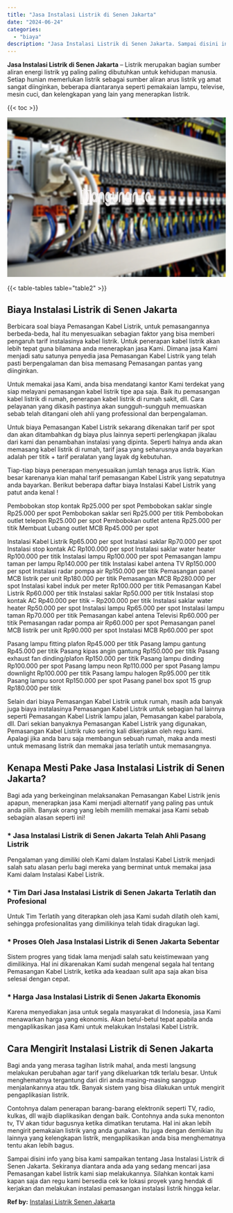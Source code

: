 ```yaml
---
title: "Jasa Instalasi Listrik di Senen Jakarta"
date: "2024-06-24"
categories: 
  - "biaya"
description: "Jasa Instalasi Listrik di Senen Jakarta. Sampai disini info yang bisa kami sampaikan tentang Jasa Instalasi Listrik di Senen Jakarta. Sekiranya diantara anda..."
---
```


**Jasa Instalasi Listrik di Senen Jakarta** – Listrik merupakan bagian sumber aliran energi listrik yg paling paling dibutuhkan untuk kehidupan manusia. Setiap hunian memerlukan listrik sebagai sumber aliran arus listrik yg amat sangat diinginkan, beberapa diantaranya seperti pemakaian lampu, televise, mesin cuci, dan kelengkapan yang lain yang menerapkan listrik.

{{< toc >}}

![Jasa Instalasi Listrik di Senen Jakarta](/images/instalasi-listrik-murah30.png)

{{< table-tables table="table2" >}}

## Biaya Instalasi Listrik di Senen Jakarta

Berbicara soal biaya Pemasangan Kabel Listrik, untuk pemasangannya berbeda-beda, hal itu menyesuaikan sebagian faktor yang bisa memberi pengaruh tarif instalasinya kabel listrik. Untuk penerapan kabel listrik akan lebih tepat guna bilamana anda menerapkan jasa Kami. Dimana jasa Kami menjadi satu satunya penyedia jasa Pemasangan Kabel Listrik yang telah pasti berpengalaman dan bisa memasang Pemasangan pantas yang diinginkan.

Untuk memakai jasa Kami, anda bisa mendatangi kantor Kami terdekat yang siap melayani pemasangan kabel listrik tipe apa saja. Baik itu pemasangan kabel listrik di rumah, penerapan kabel listrik di rumah sakit, dll. Cara pelayanan yang dikasih pastinya akan sungguh-sungguh memuaskan sebab telah ditangani oleh ahli yang professional dan berpengalaman.

Untuk biaya Pemasangan Kabel Listrik sekarang dikenakan tarif per spot dan akan ditambahkan dg biaya plus lainnya seperti perlengkapan jikalau dari kami dan penambahan instalasi yang dipinta. Seperti halnya anda akan memasang kabel listrik di rumah, tarif jasa yang seharusnya anda bayarkan adalah per titik + tarif peralatan yang layak dg kebutuhan.

Tiap-tiap biaya penerapan menyesuaikan jumlah tenaga arus listrik. Kian besar karenanya kian mahal tarif pemasangan Kabel Listrik yang sepatutnya anda bayarkan. Berikut beberapa daftar biaya Instalasi Kabel Listrik yang patut anda kenal !

Pembobokan stop kontak Rp25.000 per spot Pembobokan saklar single Rp25.000 per spot Pembobokan saklar seri Rp25.000 per titik Pembobokan outlet telepon Rp25.000 per spot Pembobokan outlet antena Rp25.000 per titik Membuat Lubang outlet MCB Rp45.000 per spot

Instalasi Kabel Listrik Rp65.000 per spot Instalasi saklar Rp70.000 per spot Instalasi stop kontak AC Rp100.000 per spot Instalasi saklar water heater Rp100.000 per titik Instalasi lampu Rp100.000 per spot Pemasangan lampu taman per lampu Rp140.000 per titik Instalasi kabel antena TV Rp150.000 per spot Instalasi radar pompa air Rp150.000 per titik Pemasangan panel MCB listrik per unit Rp180.000 per titik Pemasangan MCB Rp280.000 per spot Instalasi kabel induk per meter Rp100.000 per titik Pemasangan Kabel Listrik Rp60.000 per titik Instalasi saklar Rp50.000 per titik Instalasi stop kontak AC Rp40.000 per titik – Rp200.000 per titik Instalasi saklar water heater Rp50.000 per spot Instalasi lampu Rp65.000 per spot Instalasi lampu taman Rp70.000 per titik Pemasangan kabel antena Televisi Rp60.000 per titik Pemasangan radar pompa air Rp60.000 per spot Pemasangan panel MCB listrik per unit Rp90.000 per spot Instalasi MCB Rp60.000 per spot

Pasang lampu fitting plafon Rp45.000 per titik Pasang lampu gantung Rp45.000 per titik Pasang kipas angin gantung Rp150.000 per titik Pasang exhaust fan dinding/plafon Rp150.000 per titik Pasang lampu dinding Rp100.000 per spot Pasang lampu neon Rp110.000 per spot Pasang lampu downlight Rp100.000 per titik Pasang lampu halogen Rp95.000 per titik Pasang lampu sorot Rp150.000 per spot Pasang panel box spot 15 grup Rp180.000 per titik

Selain dari biaya Pemasangan Kabel Listrik untuk rumah, masih ada banyak juga biaya instalasinya Pemasangan Kabel Listrik untuk sebagian hal lainnya seperti Pemasangan Kabel Listrik lampu jalan, Pemasangan kabel parabola, dll. Dari sekian banyaknya Pemasangan Kabel Listrik yang digunakan, Pemasangan Kabel Listrik ruko sering kali dikerjakan oleh regu kami. Apalagi jika anda baru saja membangun sebuah rumah, maka anda mesti untuk memasang listrik dan memakai jasa terlatih untuk memasangnya.

## Kenapa Mesti Pake Jasa Instalasi Listrik di Senen Jakarta?

Bagi ada yang berkeinginan melaksanakan Pemasangan Kabel Listrik jenis apapun, menerapkan jasa Kami menjadi alternatif yang paling pas untuk anda pilih. Banyak orang yang lebih memilih memakai jasa Kami sebab sebagian alasan seperti ini!

### \* Jasa Instalasi Listrik di Senen Jakarta Telah Ahli Pasang Listrik

Pengalaman yang dimiliki oleh Kami dalam Instalasi Kabel Listrik menjadi salah satu alasan perlu bagi mereka yang berminat untuk memakai jasa Kami dalam Instalasi Kabel Listrik.

### \* Tim Dari Jasa Instalasi Listrik di Senen Jakarta Terlatih dan Profesional

Untuk Tim Terlatih yang diterapkan oleh jasa Kami sudah dilatih oleh kami, sehingga profesionalitas yang dimilikinya telah tidak diragukan lagi.

### \* Proses Oleh Jasa Instalasi Listrik di Senen Jakarta Sebentar

Sistem progres yang tidak lama menjadi salah satu keistimewaan yang dimilikinya. Hal ini dikarenakan Kami sudah mengenal segala hal tentang Pemasangan Kabel Listrik, ketika ada keadaan sulit apa saja akan bisa selesai dengan cepat.

### \* Harga Jasa Instalasi Listrik di Senen Jakarta Ekonomis

Karena menyediakan jasa untuk segala masyarakat di Indonesia, jasa Kami menawarkan harga yang ekonomis. Akan betul-betul tepat apabila anda mengaplikasikan jasa Kami untuk melakukan Instalasi Kabel Listrik.

## Cara Mengirit Instalasi Listrik di Senen Jakarta


Bagi anda yang merasa tagihan listrik mahal, anda mesti langsung melakukan perubahan agar tarif yang dikeluarkan tdk terlalu besar. Untuk menghematnya tergantung dari diri anda masing-masing sanggup menjalankannya atau tdk. Banyak sistem yang bisa dilakukan untuk mengirit pengaplikasian listrik.

Contohnya dalam penerapan barang-barang elektronik seperti TV, radio, kulkas, dll wajib diaplikasikan dengan baik. Contohnya anda suka menonton tv, TV akan tidur bagusnya ketika dimatikan terutama. Hal ini akan lebih mengirit pemakaian listrik yang anda gunakan. Itu juga dengan demikian itu lainnya yang kelengkapan listrik, mengaplikasikan anda bisa menghematnya tentu akan lebih bagus.

Sampai disini info yang bisa kami sampaikan tentang Jasa Instalasi Listrik di Senen Jakarta. Sekiranya diantara anda ada yang sedang mencari jasa Pemasangan kabel listrik kami siap melakukannya. Silahkan kontak kami kapan saja dan regu kami bersedia cek ke lokasi proyek yang hendak di kerjakan dan melakukan instalasi pemasangan instalasi listrik hingga kelar.

**Ref by:** [Instalasi Listrik Senen Jakarta](https://id.wikipedia.org/wiki/Instalasi)
